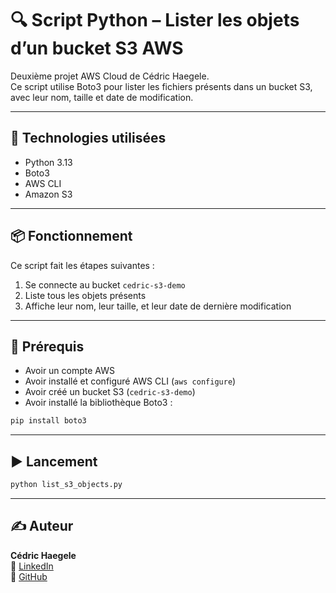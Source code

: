 # 🔍 Script Python – Lister les objets d’un bucket S3 AWS

Deuxième projet AWS Cloud de Cédric Haegele.  
Ce script utilise Boto3 pour lister les fichiers présents dans un bucket S3, avec leur nom, taille et date de modification.

---

## 🧰 Technologies utilisées

- Python 3.13  
- Boto3  
- AWS CLI  
- Amazon S3

---

## 📦 Fonctionnement

Ce script fait les étapes suivantes :

1. Se connecte au bucket `cedric-s3-demo`
2. Liste tous les objets présents
3. Affiche leur nom, leur taille, et leur date de dernière modification

---

## 🔐 Prérequis

- Avoir un compte AWS  
- Avoir installé et configuré AWS CLI (`aws configure`)  
- Avoir créé un bucket S3 (`cedric-s3-demo`)  
- Avoir installé la bibliothèque Boto3 :
```bash
pip install boto3
```

---

## ▶️ Lancement

```bash
python list_s3_objects.py
```

---

## ✍️ Auteur

**Cédric Haegele**  
🔗 [LinkedIn](https://www.linkedin.com/in/cedric-haegele)  
📂 [GitHub](https://github.com/CedricHaegele)
